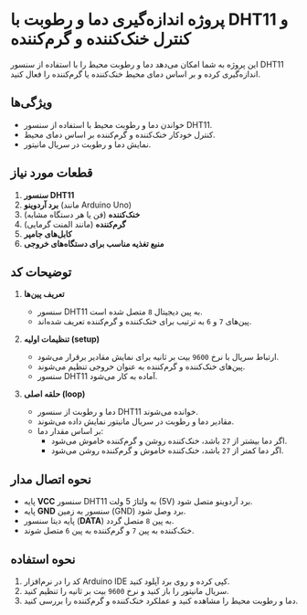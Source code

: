 # پروژه اندازه‌گیری دما و رطوبت با DHT11 و کنترل خنک‌کننده و گرم‌کننده

این پروژه به شما امکان می‌دهد دما و رطوبت محیط را با استفاده از سنسور DHT11 اندازه‌گیری کرده و بر اساس دمای محیط خنک‌کننده یا گرم‌کننده را فعال کنید.

## ویژگی‌ها
- خواندن دما و رطوبت محیط با استفاده از سنسور DHT11.
- کنترل خودکار خنک‌کننده و گرم‌کننده بر اساس دمای محیط.
- نمایش دما و رطوبت در سریال مانیتور.

## قطعات مورد نیاز
1. **سنسور DHT11**
2. **برد آردوینو** (مانند Arduino Uno)
3. **خنک‌کننده** (فن یا هر دستگاه مشابه)
4. **گرم‌کننده** (مانند المنت گرمایی)
5. **کابل‌های جامپر**
6. **منبع تغذیه مناسب برای دستگاه‌های خروجی**

## توضیحات کد
1. **تعریف پین‌ها**
    - سنسور DHT11 به پین دیجیتال `8` متصل شده است.
    - پین‌های `7` و `6` به ترتیب برای خنک‌کننده و گرم‌کننده تعریف شده‌اند.

2. **تنظیمات اولیه (setup)**
    - ارتباط سریال با نرخ `9600` بیت بر ثانیه برای نمایش مقادیر برقرار می‌شود.
    - پین‌های خنک‌کننده و گرم‌کننده به عنوان خروجی تنظیم می‌شوند.
    - سنسور DHT11 آماده به کار می‌شود.

3. **حلقه اصلی (loop)**
    - دما و رطوبت از سنسور DHT11 خوانده می‌شوند.
    - مقادیر دما و رطوبت در سریال مانیتور نمایش داده می‌شوند.
    - بر اساس مقدار دما:
        - اگر دما بیشتر از `27` باشد، خنک‌کننده روشن و گرم‌کننده خاموش می‌شود.
        - اگر دما کمتر از `27` باشد، خنک‌کننده خاموش و گرم‌کننده روشن می‌شود.

## نحوه اتصال مدار
- پایه **VCC** سنسور DHT11 به ولتاژ 5 ولت (5V) برد آردوینو متصل شود.
- پایه **GND** سنسور به زمین (GND) برد وصل شود.
- پایه دیتا سنسور (**DATA**) به پین `8` متصل گردد.
- خنک‌کننده به پین `7` و گرم‌کننده به پین `6` متصل شوند.

## نحوه استفاده
1. کد را در نرم‌افزار Arduino IDE کپی کرده و روی برد آپلود کنید.
2. سریال مانیتور را باز کنید و نرخ `9600` بیت بر ثانیه را تنظیم کنید.
3. دما و رطوبت محیط را مشاهده کنید و عملکرد خنک‌کننده و گرم‌کننده را بررسی کنید.

